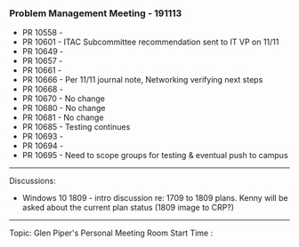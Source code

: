 
### Problem Management Meeting - 191113

* PR 10558 - 
* PR 10601 - ITAC Subcommittee recommendation sent to IT VP on 11/11
* PR 10649 - 
* PR 10657 - 
* PR 10661 - 
* PR 10666 - Per 11/11 journal note, Networking verifying next steps
* PR 10668 - 
* PR 10670 - No change
* PR 10680 - No change
* PR 10681 - No change
* PR 10685 - Testing continues
* PR 10693 - 
* PR 10694 - 
* PR 10695 - Need to scope groups for testing & eventual push to campus


---- 
Discussions:

- Windows 10 1809 - intro discussion re: 1709 to 1809 plans. Kenny will be asked about the current plan status (1809 image to CRP?)

---- 
Topic: Glen Piper's Personal Meeting Room
Start Time : 